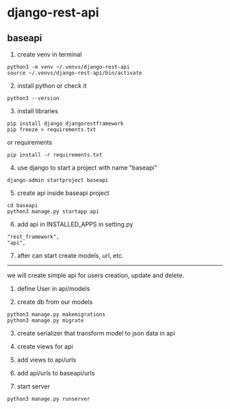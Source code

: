 # django-rest-api

## baseapi

1. create venv in terminal
```
python3 -m venv ~/.venvs/django-rest-api
source ~/.venvs/django-rest-api/bin/activate
```

2. install python or check it
```
python3 --version
```

3. install libraries
```
pip install django djangorestframework
pip freeze > requirements.txt
```

or requirements
```
pip install -r requirements.txt
```

4. use django to start a project with name "baseapi"
```
django-admin startproject baseapi
```

5. create api inside baseapi project
```
cd baseapi
python3 manage.py startapp api
```

6. add api in INSTALLED_APPS in setting.py
```
"rest_framework",
"api",
```

7. after can start create models, url, etc.

------

we will create simple api for users creation, update and delete.

1. define User in api/models

2. create db from our models
```
python3 manage.py makemigrations
python3 manage.py migrate
```

3. create serializer that transform model to json data in api

4. create views for api

5. add views to api/urls

6. add api/urls to baseapi/urls

7. start server
```
python3 manage.py runserver
```
